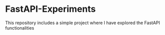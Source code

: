 # FastAPI-Experiments
This repository includes a simple project where I have explored the FastAPI functionalities
